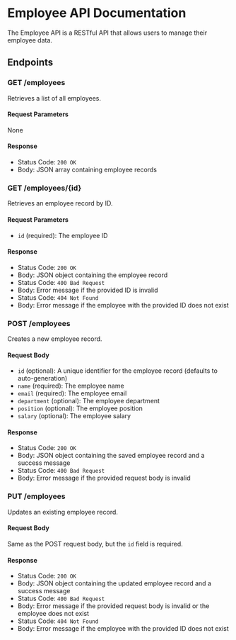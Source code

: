 # Employee API Documentation

The Employee API is a RESTful API that allows users to manage their employee data.

## Endpoints

### GET /employees

Retrieves a list of all employees.

#### Request Parameters

None

#### Response

* Status Code: `200 OK`
* Body: JSON array containing employee records

### GET /employees/{id}

Retrieves an employee record by ID.

#### Request Parameters

* `id` (required): The employee ID

#### Response

* Status Code: `200 OK`
* Body: JSON object containing the employee record
* Status Code: `400 Bad Request`
* Body: Error message if the provided ID is invalid
* Status Code: `404 Not Found`
* Body: Error message if the employee with the provided ID does not exist

### POST /employees

Creates a new employee record.

#### Request Body

* `id` (optional): A unique identifier for the employee record (defaults to auto-generation)
* `name` (required): The employee name
* `email` (required): The employee email
* `department` (optional): The employee department
* `position` (optional): The employee position
* `salary` (optional): The employee salary

#### Response

* Status Code: `200 OK`
* Body: JSON object containing the saved employee record and a success message
* Status Code: `400 Bad Request`
* Body: Error message if the provided request body is invalid

### PUT /employees

Updates an existing employee record.

#### Request Body

Same as the POST request body, but the `id` field is required.

#### Response

* Status Code: `200 OK`
* Body: JSON object containing the updated employee record and a success message
* Status Code: `400 Bad Request`
* Body: Error message if the provided request body is invalid or the employee does not exist
* Status Code: `404 Not Found`
* Body: Error message if the employee with the provided ID does not exist
